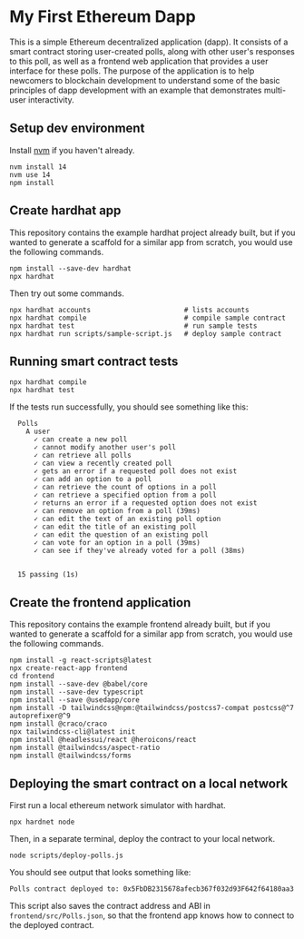# My First Ethereum Dapp

This is a simple Ethereum decentralized application (dapp). It consists of a
smart contract storing user-created polls, along with other user's responses to
this poll, as well as a frontend web application that provides a user interface
for these polls. The purpose of the application is to help newcomers to
blockchain development to understand some of the basic principles of dapp
development with an example that demonstrates multi-user interactivity.

## Setup dev environment

Install [nvm](https://github.com/nvm-sh/nvm) if you haven't already.

```shell
nvm install 14
nvm use 14
npm install
```

## Create hardhat app

This repository contains the example hardhat project already built, but if you 
wanted to generate a scaffold for a similar app from scratch, you would use the
following commands.

```shell
npm install --save-dev hardhat
npx hardhat
```

Then try out some commands.
```shell
npx hardhat accounts                       # lists accounts
npx hardhat compile                        # compile sample contract
npx hardhat test                           # run sample tests                           
npx hardhat run scripts/sample-script.js   # deploy sample contract
```

## Running smart contract tests

```shell
npx hardhat compile
npx hardhat test
```
If the tests run successfully, you should see something like this:
```text
  Polls
    A user
      ✓ can create a new poll
      ✓ cannot modify another user's poll
      ✓ can retrieve all polls
      ✓ can view a recently created poll
      ✓ gets an error if a requested poll does not exist
      ✓ can add an option to a poll
      ✓ can retrieve the count of options in a poll
      ✓ can retrieve a specified option from a poll
      ✓ returns an error if a requested option does not exist
      ✓ can remove an option from a poll (39ms)
      ✓ can edit the text of an existing poll option
      ✓ can edit the title of an existing poll
      ✓ can edit the question of an existing poll
      ✓ can vote for an option in a poll (39ms)
      ✓ can see if they've already voted for a poll (38ms)


  15 passing (1s)
```

## Create the frontend application
This repository contains the example frontend already built, but if you wanted
to generate a scaffold for a similar app from scratch, you would use the
following commands.
```shell
npm install -g react-scripts@latest
npx create-react-app frontend
cd frontend
npm install --save-dev @babel/core
npm install --save-dev typescript
npm install --save @usedapp/core
npm install -D tailwindcss@npm:@tailwindcss/postcss7-compat postcss@^7 autoprefixer@^9
npm install @craco/craco
npx tailwindcss-cli@latest init
npm install @headlessui/react @heroicons/react
npm install @tailwindcss/aspect-ratio
npm install @tailwindcss/forms
```

## Deploying the smart contract on a local network

First run a local ethereum network simulator with hardhat.
```shell
npx hardnet node
```
Then, in a separate terminal, deploy the contract to your local network.
```shell
node scripts/deploy-polls.js
```
You should see output that looks something like:
```text
Polls contract deployed to: 0x5FbDB2315678afecb367f032d93F642f64180aa3
```
This script also saves the contract address and ABI in
`frontend/src/Polls.json`, so that the frontend app knows how to connect to the
deployed contract.
